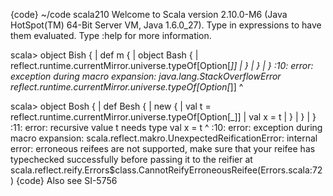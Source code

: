 {code}
~/code scala210
Welcome to Scala version 2.10.0-M6 (Java HotSpot(TM) 64-Bit Server VM, Java 1.6.0_27).
Type in expressions to have them evaluated.
Type :help for more information.

scala> object Bish {
     |   def m {
     |     object Bash {
     |       reflect.runtime.currentMirror.universe.typeOf[Option[_]]
     |     }
     |   }
     | }
<console>:10: error: exception during macro expansion: java.lang.StackOverflowError
             reflect.runtime.currentMirror.universe.typeOf[Option[_]]
                                                          ^

scala> object Bosh {
     |   def Besh {
     |     new {
     |       val t = reflect.runtime.currentMirror.universe.typeOf[Option[_]]
     |       val x = t
     |     }
     |   }
     | }
<console>:11: error: recursive value t needs type
             val x = t
                     ^
<console>:10: error: exception during macro expansion: 
scala.reflect.makro.UnexpectedReificationError: internal error: erroneous reifees are not supported, make sure that your reifee has typechecked successfully before passing it to the reifier
	at scala.reflect.reify.Errors$class.CannotReifyErroneousReifee(Errors.scala:72)
{code}
Also see SI-5756

